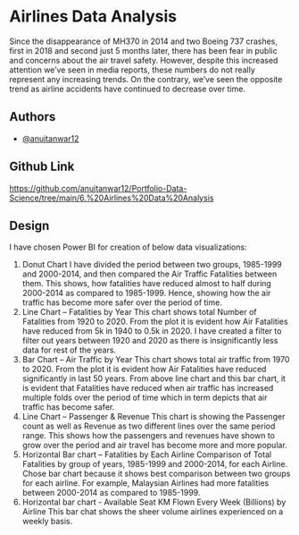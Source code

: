 
# Airlines Data Analysis

Since the disappearance of MH370 in 2014 and two Boeing 737 crashes, first in 2018 and second just 5 months later, there has been fear in public and concerns about the air travel safety. However, despite this increased attention we’ve seen in media reports, these numbers do not really represent any increasing trends. On the contrary, we’ve seen the opposite trend as airline accidents have continued to decrease over time.

## Authors

- [@anujtanwar12](https://www.github.com/anujtanwar12)

## Github Link

https://github.com/anujtanwar12/Portfolio-Data-Science/tree/main/6.%20Airlines%20Data%20Analysis


## Design

I have chosen Power BI for creation of below data visualizations:
1. Donut Chart
    I have divided the period between two groups, 1985-1999 and 2000-2014, and then compared the Air Traffic Fatalities between them. This shows, how fatalities have reduced almost to half during 2000-2014 as compared to 1985-1999. Hence, showing how the air traffic has become more safer over the period of time.
2. Line Chart – Fatalities by Year
    This chart shows total Number of Fatalities from 1920 to 2020. From the plot it is evident how Air Fatalities have reduced from 5k in 1940 to 0.5k in 2020. I have created a filter to filter out years between 1920 and 2020 as there is insignificantly less data for rest of the years.
3. Bar Chart – Air Traffic by Year
    This chart shows total air traffic from 1970 to 2020. From the plot it is evident how Air Fatalities have reduced significantly in last 50 years. From above line chart and this bar chart, it is evident that Fatalities have reduced when air traffic has increased multiple folds over the period of time which in term depicts that air traffic has become safer.
4. Line Chart – Passenger & Revenue
    This chart is showing the Passenger count as well as Revenue as two different lines over the same period range. This shows how the passengers and revenues have shown to grow over the period and air travel has become more and more popular.
5. Horizontal Bar chart – Fatalities by Each Airline
    Comparison of Total Fatalities by group of years, 1985-1999 and 2000-2014, for each Airline.
    Chose bar chart because it shows best comparison between two groups for each airline. For example, Malaysian Airlines had more fatalities between 2000-2014 as compared to 1985-1999.
6. Horizontal bar chart - Available Seat KM Flown Every Week (Billions) by Airline
    This bar chat shows the sheer volume airlines experienced on a weekly basis.